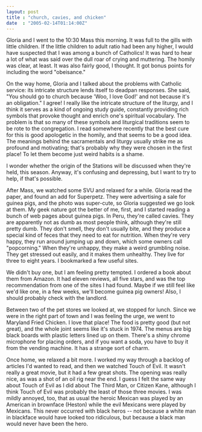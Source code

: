 ```yaml
---
layout: post
title : "church, cavies, and chicken"
date  : "2005-02-14T01:14:00Z"
---
```

Gloria and I went to the 10:30 Mass this morning.  It was full to the gills with little children.  If the little children to adult ratio had been any higher, I would have suspected that I was among a bunch of Catholics!  It was hard to hear a lot of what was said over the dull roar of crying and muttering. The homily was clear, at least.  It was also fairly good, I thought.  It got bonus points for including the word "obeisance."

On the way home, Gloria and I talked about the problems with Catholic service: its intricate structure lends itself to deadpan responses.  She said, "You should go to church because 'Woo, I love God!' and not because it's an obligation."  I agree!  I really like the intricate structure of the liturgy, and I think it serves as a kind of ongoing study guide, constantly providing rich symbols that provoke thought and enrich one's spiritual vocabulary.  The problem is that so many of these symbols and liturgical traditions seem to be rote to the congregation.  I read somewhere recently that the best cure for this is good apologetic in the homily, and that seems to be a good idea.  The meanings behind the sacramentals and liturgy usually strike me as profound and motivating; that's probably why they were chosen in the first place!  To let them become just weird habits is a shame.

I wonder whether the origin of the Stations will be discussed when they're held, this season.  Anyway, it's confusing and depressing, but I want to try to help, if that's possible.

After Mass, we watched some SVU and relaxed for a while.  Gloria read the paper, and found an add for Superpetz.  They were advertising a sale for guinea pigs, and the photo was super-cute, so Gloria suggested we go look at them.  My geek nature got the better of me, first, and I started reading a bunch of web pages about guinea pigs.  In Peru, they're called cavies.  They are apparently not as dumb as most people think, although they're still pretty dumb.  They don't smell, they don't usually bite, and they produce a special kind of feces that they need to eat for nutrition.  When they're very happy, they run around jumping up and down, which some owners call "popcorning."  When they're unhappy, they make a weird grumbling noise.  They get stressed out easily, and it makes them unhealthy.  They live for three to eight years.  I bookmarked a few useful sites.

We didn't buy one, but I am feeling pretty tempted.  I ordered a book about them from Amazon.  It had eleven reviews, all five stars, and was the top recommendation from one of the sites I had found.  Maybe if we still feel like we'd like one, in a few weeks, we'll become guinea pig owners!  Also, I should probably check with the landlord.

Between two of the pet stores we looked at, we stopped for lunch.  Since we were in the right part of town and I was feeling the urge, we went to Maryland Fried Chicken.  I love that place!  The food is pretty good (but not great), and the whole joint seems like it's stuck in 1974.  The menus are big black boards with plastic letters lined up on them.  There's a shiny chrome microphone for placing orders, and if you want a soda, you have to buy it from the vending machine.  It has a strange sort of charm.

Once home, we relaxed a bit more.  I worked my way through a backlog of articles I'd wanted to read, and then we watched Touch of Evil.  It wasn't really a great movie, but it had a few great shots.  The opening was really nice, as was a shot of an oil rig near the end.  I guess I felt the same way about Touch of Evil as I did about The Third Man, or Citizen Kane, although I think Touch of Evil was probably the least of those three movies.  I was mildly annoyed, too, that as usual the heroic Mexican was played by an American in brownface (Heston) while the evil Mexicans were played by Mexicans.  This never occurred with black heros -- not because a white man in blackface would have looked too ridiculous, but because a black man would never have been the hero.

